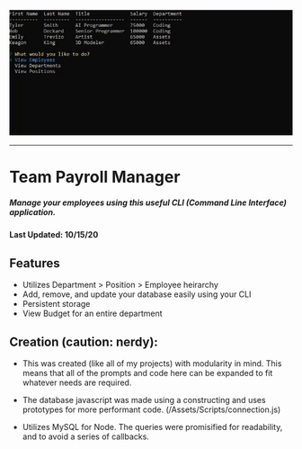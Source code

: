 ![Team Payroll Manager](./Assets/example.gif)

---

# Team Payroll Manager

##### *Manage your employees using this useful CLI (Command Line Interface) application.*

#### Last Updated: **10/15/20** 

## Features

- Utilizes Department > Position > Employee heirarchy
- Add, remove, and update your database easily using your CLI
- Persistent storage
- View Budget for an entire department

## Creation (caution: nerdy):

- This was created (like all of my projects) with modularity in mind.
This means that all of the prompts and code here can be expanded to fit whatever needs are required. 

- The database javascript was made using a constructing and uses prototypes for more performant code. (/Assets/Scripts/connection.js)

- Utilizes MySQL for Node. The queries were promisified for readability, and to avoid a series of callbacks.